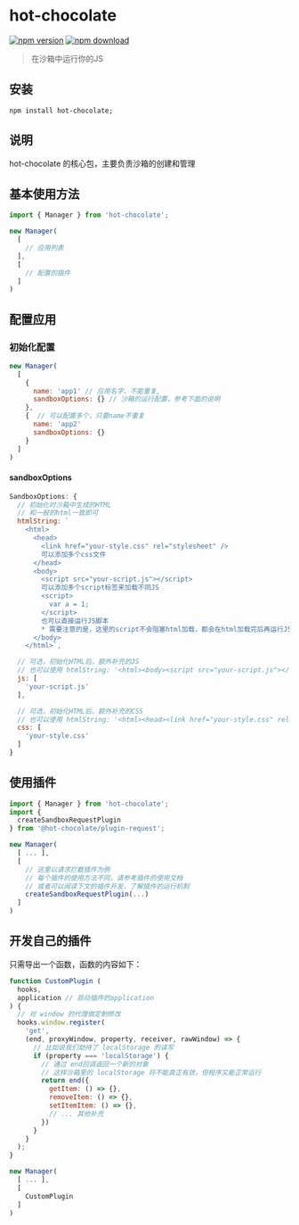 # hot-chocolate
[![npm version](https://img.shields.io/npm/v/hot-chocolate.svg?maxAge=3600&style=flat-square)](https://www.npmjs.org/package/hot-chocolate)
[![npm download](https://img.shields.io/npm/dm/hot-chocolate.svg?maxAge=3600&style=flat-square)](https://www.npmjs.org/package/hot-chocolate)

> 在沙箱中运行你的JS

## 安装
```
npm install hot-chocolate;
```

## 说明
hot-chocolate 的核心包，主要负责沙箱的创建和管理

## 基本使用方法
```js
import { Manager } from 'hot-chocolate';

new Manager(
  [
    // 应用列表
  ],
  [
    // 配置的插件
  ]
)
```

## 配置应用

### 初始化配置
```js
new Manager(
  [
    {
      name: 'app1' // 应用名字，不能重复,
      sandboxOptions: {} // 沙箱的运行配置，参考下面的说明
    },
    {  // 可以配置多个，只要name不重复
      name: 'app2'
      sandboxOptions: {}
    }
  ]
)
```

#### sandboxOptions
```js
SandboxOptions: {
  // 初始化时沙箱中生成的HTML
  // 和一般的html一致即可
  htmlString: `
    <html>
      <head>
        <link href="your-style.css" rel="stylesheet" />
        可以添加多个css文件
      </head>
      <body>
        <script src="your-script.js"></script>
        可以添加多个script标签来加载不同JS
        <script>
          var a = 1;
        </script>
        也可以直接运行JS脚本
        * 需要注意的是，这里的script不会阻塞html加载，都会在html加载完后再运行JS
      </body>
    </html>`,

  // 可选，初始化HTML后，额外补充的JS
  // 也可以使用 htmlString: '<html><body><script src="your-script.js"></script></body></html>'代替
  js: [
    'your-script.js'
  ],

  // 可选，初始化HTML后，额外补充的CSS
  // 也可以使用 htmlString: '<html><head><link href="your-style.css" rel="stylesheet" /></head></html>'代替
  css: [
    'your-style.css'
  ]
}
```

## 使用插件
```js
import { Manager } from 'hot-chocolate';
import {
  createSandboxRequestPlugin
} from '@hot-chocolate/plugin-request';

new Manager(
  [ ... ],
  [
    // 这里以请求拦截插件为例
    // 每个插件的使用方法不同，请参考插件的使用文档
    // 或者可以阅读下文的插件开发，了解插件的运行机制
    createSandboxRequestPlugin(...)
  ]
)
```

## 开发自己的插件
只需导出一个函数，函数的内容如下：
```js
function CustomPlugin (
  hooks,
  application // 启动插件的application
) {
  // 对 window 的代理做定制修改
  hooks.window.register(
    'get',
    (end, proxyWindow, property, receiver, rawWindow) => {
      // 比如说我们劫持了 localStorage 的读写
      if (property === 'localStorage') {
        // 通过 end回调返回一个新的对象
        // 这样沙箱里的 localStorage 将不能真正有效，但程序又能正常运行
        return end({
          getItem: () => {},
          removeItem: () => {},
          setItemItem: () => {},
          // ... 其他补充
        })
      }
    }
  );
}

new Manager(
  [ ... ],
  [
    CustomPlugin
  ]
)
```

